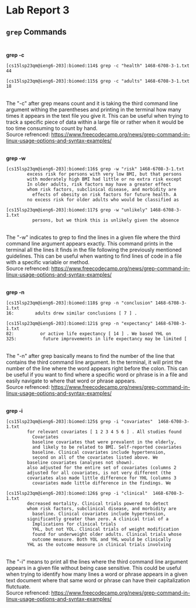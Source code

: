 # Lab Report 3 <br>
## `grep` Commands <br> <br>
**grep -c**
```
[cs15lsp23qm@ieng6-203]:biomed:114$ grep -c "health" 1468-6708-3-1.txt
44
```
```
[cs15lsp23qm@ieng6-203]:biomed:115$ grep -c "adults" 1468-6708-3-1.txt
18
```
<br> The "-c" after grep means count and it is taking the third command line argument withing the parentheses and printing in the terminal how many times it appears in the text file you give it. This can be useful when trying to track a specific piece of data within a large file or rather when it would be too time consuming to count by hand. <br>
Source refrenced: https://www.freecodecamp.org/news/grep-command-in-linux-usage-options-and-syntax-examples/
<br><br>

**grep -w**
```
[cs15lsp23qm@ieng6-203]:biomed:116$ grep -w "risk" 1468-6708-3-1.txt
        excess risk for persons with very low BMI, but that persons
        with moderately high BMI had little or no extra risk except
        In older adults, risk factors may have a greater effect
        whom risk factors, subclinical disease, and morbidity are
          effects of obesity on risk factors for future health. A
        no excess risk for older adults who would be classified as
```
```
[cs15lsp23qm@ieng6-203]:biomed:117$ grep -w "unlikely" 1468-6708-3-1.txt
          persons, but we think this is unlikely given the absence
```
<br> The "-w" indicates to grep to find the lines in a given file where the third command line argument appears exactly. This command prints in the terminal all the lines it finds in the file following the previously mentioned guidelines. This can be useful when wanting to find lines of code in a file with a specific variable or method.  <br>
Source refrenced: https://www.freecodecamp.org/news/grep-command-in-linux-usage-options-and-syntax-examples/
<br><br>

**grep -n**
```
[cs15lsp23qm@ieng6-203]:biomed:118$ grep -n "conclusion" 1468-6708-3-1.txt
16:        adults drew similar conclusions [ 7 ] .
```
```
[cs15lsp23qm@ieng6-203]:biomed:121$ grep -n "expectancy" 1468-6708-3-1.txt
82:          or active life expectancy [ 14 ] . We based YHL on
325:          future improvements in life expectancy may be limited [
```
<br> The "-n" after grep basically means to find the number of the line that contains the third command line argument. In the terminal, it will print the number of the line where the word appears right before the colon. This can be useful if you want to find where a specific word or phrase is in a file and easily navigate to where that word or phrase appears. <br>
Source refrenced: https://www.freecodecamp.org/news/grep-command-in-linux-usage-options-and-syntax-examples/
<br><br>

**grep -i**
```
[cs15lsp23qm@ieng6-203]:biomed:125$ grep -i "covariates"  1468-6708-3-1.txt
        for relevant covariates [ 1 2 3 4 5 6 ] . All studies found
          Covariates
          baseline covariates that were prevalent in the elderly,
          and likely to be related to BMI. Self-reported covariates
          baseline. Clinical covariates include hypertension,
          second on all of the covariates listed above. We
        baseline covariates (analyses not shown).
        also adjusted for the entire set of covariates (columns 2
        adjusted for all covariates, is not very different (the
        covariates also made little difference for YHL (columns 3
          covariates made little difference in the findings. We
```
```
[cs15lsp23qm@ieng6-203]:biomed:126$ grep -i "clinical"  1468-6708-3-1.txt
        decreased mortality. Clinical trials powered to detect
        whom risk factors, subclinical disease, and morbidity are
          baseline. Clinical covariates include hypertension,
        significantly greater than zero. A clinical trial of a
          Implications for clinical trials
          YHL, but not YOL. Clinical trials of weight modification
          found for underweight older adults. Clinical trials whose
          outcome measure. Both YOL and YHL would be clinically
        YHL as the outcome measure in clinical trials involving
```
<br> The "-i" means to print all the lines where the third command line argument appears in a given file without being case sensitive. This could be useful when trying to identify how many lines a word or phrase appears in a given text document where that same word or phrase can have their capitalization flutctuate.  <br>
Source refrenced: https://www.freecodecamp.org/news/grep-command-in-linux-usage-options-and-syntax-examples/
<br><br>



